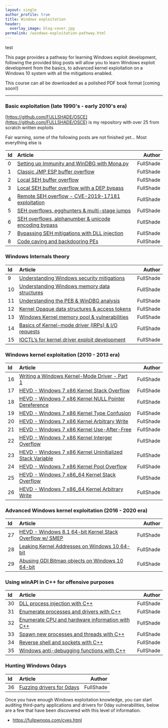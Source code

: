 ```yaml
---
layout: single
author_profile: true
title: Windows exploitation
header:
  overlay_image: blog-cover.jpg
permalink: /windows-exploitation-pathway.html
---
```


test

This page provides a pathway for learning Windows exploit development, following the provided blog posts will allow you to learn Windows exploit development from the basics, to advanced kernel exploitation on a Windows 10 system with all the mitigations enabled.

This course can all be downloaded as a polished PDF book format [coming soon!]

----

### Basic exploitation (late 1990's - early 2010's era)

[https://github.com/FULLSHADE/OSCE](https://github.com/FULLSHADE/OSCE) is my repository with over 25 from scratch written exploits

Fair warning, some of the following posts are not finished yet... Most everything else is 

| Id | Article | Author  |
|:---|:--------|--------:|
| 0 | [Setting up Immunity and WinDBG with Mona.py](https://fullpwnops.com/immunity-windbg-mona/) | FullShade |
| 1 | [Classic JMP ESP buffer overflow](https://fullpwnops.com/vulnserver-trun/) | FullShade |
| 2 | [Local SEH buffer overflow](https://fullpwnops.com/local-seh-overflow/) | FullShade |
| 3 | [Local SEH buffer overflow with a DEP bypass]() | FullShade |
| 4 | [Remote SEH overflow - CVE-2019-17181 exploitation](https://fullpwnops.com/CVE-2019-17181-intrasrv-writeup/) | FullShade |
| 5 | [SEH overflows, egghunters & multi-stage jumps]() | FullShade |
| 6 | [SEH overflows, alphanumber & unicode encoding bypass]() | FullShade |
| 7 | [Bypassing SEH mitigations with DLL injection](https://fullpwnops.com/nullbytebypass/) | FullShade |
| 8 | [Code caving and backdooring PEs](https://fullpwnops.com/code-caving/) | FullShade |

### Windows Internals theory 

| Id | Article | Author  |
|:---|:--------|--------:|
| 9 | [Understanding Windows security mitigations](https://fullpwnops.com/Understanding-Exploit-mitigations/) | FullShade |
| 10 | [Understanding Windows memory data structures](https://fullpwnops.com/Stack-heaps-memory/) | FullShade |
| 11 | [Understanding the PEB & WinDBG analysis](https://fullpwnops.com/PEB-analysis-exploitation/) | FullShade |
| 12 | [Kernel Opaque data structures & access tokens](https://fullpwnops.com/token-manipulation-privs/) | FullShade |
| 13 | [Windows Kernel memory pool & vulnerabilities](https://fullpwnops.com/Windows-pool-and-vulns/) | FullShade |
| 14 | [Basics of Kernel-mode driver (IRPs) & I/O requests](https://fullpwnops.com/io-requests-basics/) | FullShade |
| 15 | [IOCTL’s for kernel driver exploit development](https://fullpwnops.com/IOCTL-kernel-drivers/) | FullShade |

### Windows kernel exploitation (2010 - 2013 era)

| Id | Article | Author  |
|:---|:--------|--------:|
| 16 | [Writing a Windows Kernel-Mode Driver - Part 1](https://fullpwnops.com/kernel-driver1/) | FullShade |
| 17 | [HEVD - Windows 7 x86 Kernel Stack Overflow](https://fullpwnops.com/HEVD-kernel-overflow/) | FullShade |
| 18 | [HEVD - Windows 7 x86 Kernel NULL Pointer Dereference](https://fullpwnops.com/HEVD_null-pointer/) | FullShade |
| 19 | [HEVD - Windows 7 x86 Kernel Type Confusion](https://fullpwnops.com/HEVD-typeconfusion/) | FullShade |
| 20 | [HEVD - Windows 7 x86 Kernel Arbitrary Write](https://fullpwnops.com/HEVD-arbitraryoverwrite/) | FullShade |
| 21 | [HEVD - Windows 7 x86 Kernel Use-After-Free]() | FullShade |
| 22 | [HEVD - Windows 7 x86 Kernel Interger Overflow]() | FullShade |
| 23 | [HEVD - Windows 7 x86 Kernel Uninitialized Stack Variable]() | FullShade |
| 24 | [HEVD - Windows 7 x86 Kernel Pool Overflow](https://fullpwnops.com/HEVD-pool-overflow/) | FullShade |
| 25 | [HEVD - Windows 7 x86_64 Kernel Stack Overflow]() | FullShade |
| 26 | [HEVD - Windows 7 x86_64 Kernel Arbitrary Write]() | FullShade |

### Advanced Windows kernel exploitation (2016 - 2020 era)

| Id | Article | Author  |
|:---|:--------|--------:|
| 27 | [HEVD - Windows 8.1 64-bit Kernel Stack Overflow w/ SMEP](https://fullpwnops.com/HEVD-stack-smep/) | FullShade |
| 28 | [Leaking Kernel Addresses on Windows 10 64-bit](https://fullpwnops.com/Windows-10-kaslr-infoleak/) | FullShade |
| 29 | [Abusing GDI Bitmap objects on Windows 10 64-bit](https://fullpwnops.com/gdi-exploitation/) | FullShade |

### Using winAPI in C++ for offensive purposes

| Id | Article | Author  |
|:---|:--------|--------:|
| 30 | [DLL process injection with C++]() | FullShade |
| 31 | [Enumerate processes and drivers with C++](https://fullpwnops.com/Windows-10-kaslr-infoleak/) | FullShade |
| 32 | [Enumerate CPU and hardware information with C++](https://fullpwnops.com/gdi-exploitation/) | FullShade |
| 33 | [Spawn new processes and threads  with C++](https://fullpwnops.com/gdi-exploitation/) | FullShade |
| 34 | [Reverse shell and sockets with C++](https://fullpwnops.com/gdi-exploitation/) | FullShade |
| 35 | [Windows anti-debugging functions with C++](https://fullpwnops.com/malware-antidebug/) | FullShade |

### Hunting Windows 0days

| Id | Article | Author  |
|:---|:--------|--------:|
| 36 | [Fuzzing drivers for 0days]() | FullShade |


Once you have enough Windows exploitation knowledge, you can start auditing third-party applications and drivers for 0day vulnerabilities, below are a few that have been discovered with this level of information.

- https://fullpwnops.com/cves.html
